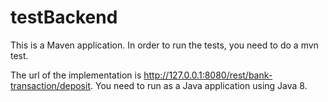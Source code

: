 # testBackend

This is a Maven application. In order to run the tests, you need to do a mvn test.

The url of the implementation is http://127.0.0.1:8080/rest/bank-transaction/deposit. You need to run as a Java application using Java 8.
